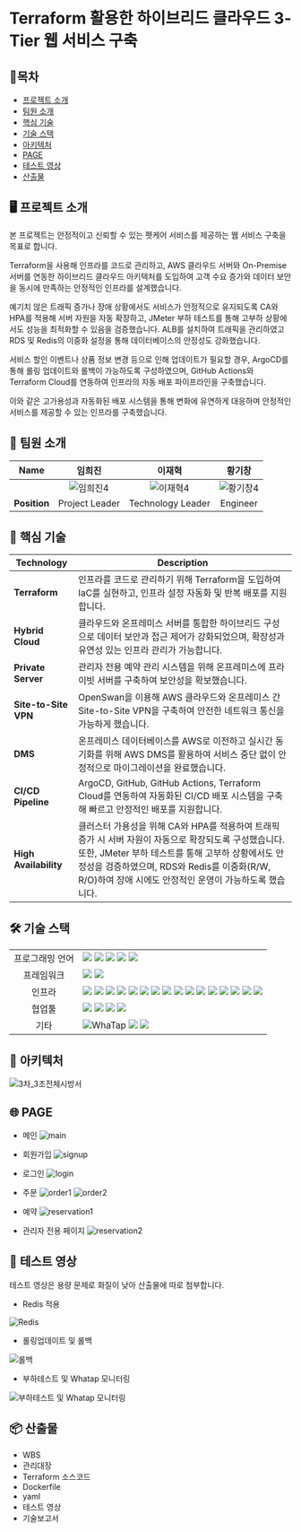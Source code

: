 # Terraform 활용한 하이브리드 클라우드 3-Tier 웹 서비스 구축

## 📑목차
- [프로젝트 소개](#-프로젝트-소개)  
- [팀원 소개](#-팀원-소개)  
- [핵심 기술](#-핵심-기술)  
- [기술 스택](#-기술-스택)  
- [아키텍처](#-아키텍처)  
- [PAGE](#-page)  
- [테스트 영상](#-테스트-영상)  
- [산출물](#-산출물)

## 🖥️ 프로젝트 소개

본 프로젝트는 안정적이고 신뢰할 수 있는 펫케어 서비스를 제공하는 웹 서비스 구축을 목표로 합니다.

Terraform을 사용해 인프라를 코드로 관리하고, AWS 클라우드 서버와 On-Premise 서버를 연동한 하이브리드 클라우드 아키텍처를 도입하여 고객 수요 증가와 데이터 보안을 동시에 만족하는 안정적인 인프라를 설계했습니다.

예기치 않은 트래픽 증가나 장애 상황에서도 서비스가 안정적으로 유지되도록 CA와 HPA를 적용해 서버 자원을 자동 확장하고, JMeter 부하 테스트를 통해 고부하 상황에서도 성능을 최적화할 수 있음을 검증했습니다. ALB를 설치하여 트래픽을 관리하였고 RDS 및 Redis의 이중화 설정을 통해 데이터베이스의 안정성도 강화했습니다.

서비스 할인 이벤트나 상품 정보 변경 등으로 인해 업데이트가 필요할 경우, ArgoCD를 통해 롤링 업데이트와 롤백이 가능하도록 구성하였으며, GitHub Actions와 Terraform Cloud를 연동하여 인프라의 자동 배포 파이프라인을 구축했습니다.

이와 같은 고가용성과 자동화된 배포 시스템을 통해 변화에 유연하게 대응하며 안정적인 서비스를 제공할 수 있는 인프라를 구축했습니다.



## 🙂 팀원 소개

| Name | 임희진 | 이재혁 | 황기창 |
| :------------: | :------------: | :------------: | :------------: |
|  | ![임희진4](https://github.com/user-attachments/assets/685032f2-ef80-4e27-b0e4-b1e7c1de232b) | ![이재혁4](https://github.com/user-attachments/assets/ae5f9148-cb99-4322-8563-c120e89a7b8f) | ![황기창4](https://github.com/user-attachments/assets/7d7f190c-9ed3-4109-8361-b85141b9f88e) |
| __Position__ | Project Leader | Technology Leader| Engineer|



## 🚀 핵심 기술
| Technology            | Description          |
|-----------------------|---------------------------------------------------------------------------------------------------|
| **Terraform**         | 인프라를 코드로 관리하기 위해 Terraform을 도입하여 IaC를 실현하고, 인프라 설정 자동화 및 반복 배포를 지원합니다. |
| **Hybrid Cloud**      | 클라우드와 온프레미스 서버를 통합한 하이브리드 구성으로 데이터 보안과 접근 제어가 강화되었으며, 확장성과 유연성 있는 인프라 관리가 가능합니다. |
| **Private Server**    | 관리자 전용 예약 관리 시스템을 위해 온프레미스에 프라이빗 서버를 구축하여 보안성을 확보했습니다. |
| **Site-to-Site VPN** | OpenSwan을 이용해 AWS 클라우드와 온프레미스 간 Site-to-Site VPN을 구축하여 안전한 네트워크 통신을 가능하게 했습니다. |
| **DMS**            | 온프레미스 데이터베이스를 AWS로 이전하고 실시간 동기화를 위해 AWS DMS를 활용하여 서비스 중단 없이 안정적으로 마이그레이션을 완료했습니다. |
| **CI/CD Pipeline** | ArgoCD, GitHub, GitHub Actions, Terraform Cloud를 연동하여 자동화된 CI/CD 배포 시스템을 구축해 빠르고 안정적인 배포를 지원합니다. |
| **High Availability** | 클러스터 가용성을 위해 CA와 HPA를 적용하여 트래픽 증가 시 서버 자원이 자동으로 확장되도록 구성했습니다. 또한, JMeter 부하 테스트를 통해 고부하 상황에서도 안정성을 검증하였으며, RDS와 Redis를 이중화(R/W, R/O)하여 장애 시에도 안정적인 운영이 가능하도록 했습니다. |



## 🛠 기술 스택

<table>
<tr>
 <td align="center">프로그래밍 언어</td>
 <td>
  <img src="https://img.shields.io/badge/JavaScript-F7DF1E?style=for-the-badge&logo=JavaScript&logoColor=ffffff"/> <!--Java Script-->  
  <img src="https://img.shields.io/badge/Java-orange?style=for-the-badge&logo=Java&logoColor=white"/> <!--Java-->  
  <img src="https://img.shields.io/badge/html5-E34F26?style=for-the-badge&logo=html5&logoColor=white"/> <!--Html-->   
  <img src="https://img.shields.io/badge/css-1572B6?style=for-the-badge&logo=css3&logoColor=white"/> <!--Css-->  
  <img src="https://img.shields.io/badge/SQL-4479A1?style=for-the-badge&logo=MySQL&logoColor=white"/> <!--Sql-->  
 </td>
</tr>

<tr>
 <td align="center">프레임워크</td>
 <td>
  <img src="https://img.shields.io/badge/JSP-FF5F00?style=for-the-badge&logo=Java&logoColor=white"/> <!--Jsp-->  
  <img src="https://img.shields.io/badge/Spring-6DB33F?style=for-the-badge&logo=Spring&logoColor=ffffff"/> <!--Spring-->  
 </td>
</tr>

<tr>
 <td align="center">인프라</td>
 <td>
  <img src="https://img.shields.io/badge/AWS-%23FF9900.svg?style=for-the-badge&logo=amazon-aws&logoColor=white"/> <!--AWS-->  
  <img src="https://img.shields.io/badge/terraform-000000?style=for-the-badge&logo=terraform&logoColor=#844FBA"/> <!--Terraform-->
  <img src="https://img.shields.io/badge/Kubernetes-326CE5?style=for-the-badge&logo=Kubernetes&logoColor=white"/> <!--Kubernetes-->  
  <img src="https://img.shields.io/badge/amazoneks-000000?style=for-the-badge&logo=amazoneks53&logoColor=#FF9900"/> <!--EKS-->
  <img src="https://img.shields.io/badge/Ubuntu-E95420?style=for-the-badge&logo=Ubuntu&logoColor=white"/> <!--Ubuntu-->   
  <img src="https://img.shields.io/badge/docker-2496ED?style=for-the-badge&logo=docker&logoColor=ffffff"/> <!--Docker-->
  <img src="https://img.shields.io/badge/nginx-009639?style=for-the-badge&logo=nginx&logoColor=white"/> <!--Nginx-->
  <img src="https://img.shields.io/badge/tomcat-F8DC75?style=for-the-badge&logo=apachetomcat&logoColor=black"/> <!--Tomcat--> 
  <img src="https://img.shields.io/badge/amazonrds-000000?style=for-the-badge&logo=amazonrds&logoColor=#527FFF"/> <!--RDS-->  
  <img src="https://img.shields.io/badge/Redis-DC382D?style=for-the-badge&logo=Redis&logoColor=white"/> <!--Redis-->  
  <img src="https://img.shields.io/badge/Amazon%20EC2-FF9900?style=for-the-badge&logo=Amazon%20EC2&logoColor=white"/> <!--EC2-->
  <img src="https://img.shields.io/badge/linux-FCC624?style=for-the-badge&logo=linux&logoColor=black"/> <!--Linux--> 
  <img src="https://img.shields.io/badge/OpenSwan-006F7A?style=for-the-badge&logo=OpenSwan&logoColor=white"/> <!--OpenSwan-->
  <img src="https://img.shields.io/badge/MariaDB-003545?style=for-the-badge&logo=mariadb&logoColor=white"/> <!--MariaDB-->
  <img src="https://img.shields.io/badge/amazonroute53-000000?style=for-the-badge&logo=amazonroute53&logoColor=#8C4FFF"/> <!--Route53-->
  <img src="https://img.shields.io/badge/AWS%20ALB-FF9900?style=for-the-badge&logo=amazon-aws&logoColor=white"/> <!--ALB-->
 </td>
</tr>

<tr>
 <td align="center">협업툴</td>
 <td>
  <img src="https://img.shields.io/badge/Git-F05032?style=for-the-badge&logo=Git&logoColor=white"/> <!--Git-->  
  <img src="https://img.shields.io/badge/GitHub-181717?style=for-the-badge&logo=GitHub&logoColor=white"/> <!--GitHub-->  
  <img src="https://img.shields.io/badge/GitHub Actions-2088FF?style=for-the-badge&logo=GitHub Actions&logoColor=white"/> <!--GitHub Action-->  
  <img src="https://img.shields.io/badge/Terraform%20Cloud-7B42BC?style=for-the-badge&logo=terraform&logoColor=white"/> <!--Terraform Cloud-->  
 </td>
</tr>

<tr>
 <td align="center">기타</td>
 <td>
  <img src="https://img.shields.io/badge/WhaTap-25D366?style=for-the-badge&logo=whatsapp&logoColor=white" alt="WhaTap"/> <!--WhaTap--> 
  <img src="https://img.shields.io/badge/Notion-000000?style=for-the-badge&logo=Notion&logoColor=white"/> <!--Notion-->  
  <img src="https://img.shields.io/badge/JSON-000000?style=for-the-badge&logo=json&logoColor=white"/> <!--Json-->  
 </td>
</tr>
</table>



## 🧱 아키텍처
![3차_3조전체시방서](https://github.com/user-attachments/assets/afa3839c-6442-4190-8153-7a8bcc13f981)



## 🌐 PAGE
* 메인
![main](https://github.com/user-attachments/assets/96d12c60-303f-43aa-878d-529cfa3af879)

* 회원가입
![signup](https://github.com/user-attachments/assets/71703698-b275-4023-8522-18d7b6ccf3a6)

* 로그인
![login](https://github.com/user-attachments/assets/9677e526-100e-4d74-b66b-da97f03ea029)

* 주문
![order1](https://github.com/user-attachments/assets/398a3a1b-84e2-44d7-9fac-27a0a931407d)
![order2](https://github.com/user-attachments/assets/38142566-6c7a-49b3-92e1-209ba20982f2)

* 예약
![reservation1](https://github.com/user-attachments/assets/611ceb9d-7467-4364-a23b-c77bd22181d9)

* 관리자 전용 페이지
![reservation2](https://github.com/user-attachments/assets/7ca37b6d-2539-4af0-8878-598bf6df85e9)

## 🧪 테스트 영상

테스트 영상은 용량 문제로 화질이 낮아 산출물에 따로 첨부합니다.

* Redis 적용

![Redis](https://github.com/user-attachments/assets/e6cbeb7d-da8b-49da-b6d5-b97a80e2be3b)

* 롤링업데이트 및 롤백
  
![롤백](https://github.com/user-attachments/assets/254cafa6-b660-42e1-a24c-b1d705033493)

* 부하테스트 및 Whatap 모니터링

![부하테스트 및 Whatap 모니터링](https://github.com/user-attachments/assets/fa3cd54d-1fa3-499f-bafc-88482725109b)


## 📦 산출물
* WBS
* 관리대장
* Terraform 소스코드
* Dockerfile
* yaml
* 테스트 영상
* 기술보고서
